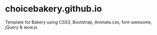 # choicebakery.github.io
Template for Bakery using CSS3, Bootstrap, Animate.css, font-awesome, jQuery &amp; wow.js
